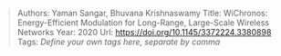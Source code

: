 > Authors: Yaman Sangar, Bhuvana Krishnaswamy
> Title: WiChronos: Energy-Efficient Modulation for Long-Range, Large-Scale Wireless Networks
> Year: 2020
> Url: https://doi.org/10.1145/3372224.3380898
> Tags: *Define your own tags here, separate by comma*